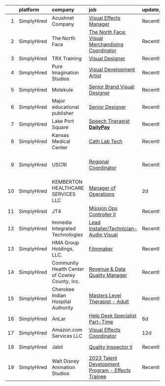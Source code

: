 

|    | platform    | company                                        | job                                                                                                                                                          | update_time   | location                    |
|---:|:------------|:-----------------------------------------------|:-------------------------------------------------------------------------------------------------------------------------------------------------------------|:--------------|:----------------------------|
|  1 | SimplyHired | Acushnet Company                               | [Visual Effects Manager](https://www.simplyhired.com/job/CuABau9b_msg9dMhS1-8HJDFCUvMom7UXnkcnC1IBkhC-rO3cuhcpg?q=visual+effects)                            | Recently      | Carlsbad, CA                |
|  2 | SimplyHired | The North Face                                 | [The North Face: Visual Merchandising Coordinator](https://www.simplyhired.com/job/eGeC9T4s2LRfT56jisp1eYdA7eNLBCsRS6MEie0JSj8VgyE9Ek39Lw?q=visual+effects)  | Recently      | Denver, CO                  |
|  3 | SimplyHired | TRX Training                                   | [Visual Designer](https://www.simplyhired.com/job/1-QxyI7SoF0aEZ7XiZSaSH2HX94gKDygTRg688ZX1t8rKFkh1xzIgQ?q=visual+effects)                                   | Recently      | Remote                      |
|  4 | SimplyHired | Pure Imagination Studios                       | [Visual Development Artist](https://www.simplyhired.com/job/u3Ce0qDkoB4jPujFyWA_pOjySvkBJ7SmBclJFkATwkjx3a0XU_1R2g?q=visual+effects)                         | Recently      | Van Nuys, CA                |
|  5 | SimplyHired | Molekule                                       | [Senior Brand Visual Designer](https://www.simplyhired.com/job/g_21lZLCRWh3OKWWOIb2xKkFuOPAWumKiHtVc_q6OmiSjVlXVcMD4Q?q=visual+effects)                      | Recently      | Remote                      |
|  6 | SimplyHired | Major educational publisher                    | [Senior Designer](https://www.simplyhired.com/job/tVEL6zK_SehKQRaXftqRg9FLV6MqJ59VNOKZPO0_fCjFnBGHpjWtfg?q=visual+effects)                                   | Recently      | Remote                      |
|  7 | SimplyHired | Lake Port Square                               | [Speech Therapist **DailyPay**](https://www.simplyhired.com/job/Ig7NLymRrBNDWPvCjkKhRHOGyuEWTGZ0FRczGM5Zd9hlei8IU-6CTA?q=visual+effects)                     | Recently      | Leesburg, FL                |
|  8 | SimplyHired | Kansas Medical Center                          | [Cath Lab Tech](https://www.simplyhired.com/job/mjq_8GEv8nNc64b0K6ePPa4ahh_2QKFxTjc6m_1Soz68pgIDQx768g?q=visual+effects)                                     | Recently      | Andover, KS                 |
|  9 | SimplyHired | USCRI                                          | [Regional Coordinator](https://www.simplyhired.com/job/vlHcOiPknTFUZLkBQGS7TVxLbzz1FfzaGEJP-DACmLD3rDNEHG7tFQ?q=visual+effects)                              | Recently      | Des Moines, IA +4 locations |
| 10 | SimplyHired | KEMBERTON HEALTHCARE SERVICES LLC              | [Manager of Operations](https://www.simplyhired.com/job/lCpxL_ngb2-xREsAaEUtw4OSa2tfdm5sfFpwxT4Znh3ZmeLY9q4u4Q?q=visual+effects)                             | 2d            | Remote                      |
| 11 | SimplyHired | JT4                                            | [Mission Ops Controller II](https://www.simplyhired.com/job/vvTJwJwVzT5kCLZDAk5zRzVhhHkWA0go0vdNzh5CMnotwr31nI3rNA?q=visual+effects)                         | Recently      | Las Vegas, NV               |
| 12 | SimplyHired | Immedia Integrated Technologies                | [Lead Installer/Technician-Audio Visual](https://www.simplyhired.com/job/IL_TH2SXPlz2tOw2DDE_I22xSpEewZlkJne33ZaAXd-CmCI5oTmI_A?q=visual+effects)            | Recently      | Scottsdale, AZ              |
| 13 | SimplyHired | HMA Group Holdings, LLC.                       | [Filmmaker](https://www.simplyhired.com/job/xojQlFLV2jGPcXLwwfJwjYPQUWgATEoh0f3StodMDpyZ7rcKn87-qw?q=visual+effects)                                         | Recently      | Waukee, IA                  |
| 14 | SimplyHired | Community Health Center of Cowley County, Inc. | [Revenue & Data Quality Manager](https://www.simplyhired.com/job/L4hwq3aazBQht1fn1dmtVBxRCWAmxVbaNbmEsAaUdsSAtMvselWp3w?q=visual+effects)                    | Recently      | Winfield, KS                |
| 15 | SimplyHired | Cherokee Indian Hospital Authority             | [Masters Level Therapist - Adult](https://www.simplyhired.com/job/Zb1f9ndDfCV9DwGpRQtBDaD502p99LL1Fuxm0qJ1PxK8iNIQhLI8UA?q=visual+effects)                   | Recently      | Cherokee, NC                |
| 16 | SimplyHired | AnLar                                          | [Help Desk Specialist Part-Time](https://www.simplyhired.com/job/N3wDHpTYGhPbFG7dkixRAUalMbUHYaICGTWtk9UAE2NolEo4yuts8g?q=visual+effects)                    | 6d            | Remote                      |
| 17 | SimplyHired | Amazon.com Services LLC                        | [Visual Effects Coordinator](https://www.simplyhired.com/job/ZLqjQ9BqleBqLMTcWI4J0QAhSYwjSM12QFssL3II1UzS30TbDjxC6g?q=visual+effects)                        | 12d           | Culver City, CA             |
| 18 | SimplyHired | Jabil                                          | [Quality Inspector II](https://www.simplyhired.com/job/D4j1flNxitwfYfEeZbJyQcnqSIC3x6rMPPDTsCtXXapmew_4DHG3yg?q=visual+effects)                              | Recently      | San Jose, CA                |
| 19 | SimplyHired | Walt Disney Animation Studios                  | [2023 Talent Development Program - Effects Trainee](https://www.simplyhired.com/job/k7QaaEqp7TmEa3jXen8ZaLA72-VIl7q8yQKRCTMW1ra4Rwm0rvvhpQ?q=visual+effects) | Recently      | Burbank, CA                 |